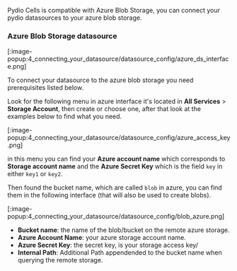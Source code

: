 Pydio Cells is compatible with Azure Blob Storage, you can connect your pydio datasources to your azure blob storage.

### Azure Blob Storage datasource

[:image-popup:4_connecting_your_datasource/datasource_config/azure_ds_interface.png]

To connect your datasource to the azure blob storage you need prerequisites listed below.

Look for the following menu in azure interface it's located in **All Services** > **Storage Account**, then create or choose one, after that look at the examples below to find what you need.

[:image-popup:4_connecting_your_datasource/datasource_config/azure_access_key.png]

in this menu you can find your **Azure account name** which corresponds to **Storage account name** and the **Azure Secret Key** which is the field `key` in either `key1` or `key2`.

Then found the bucket name, which are called `blob` in azure, you can find them in the following interface (that will also be used to create blobs).

[:image-popup:4_connecting_your_datasource/datasource_config/blob_azure.png]

- **Bucket name**: the name of the blob/bucket on the remote azure storage.
- **Azure Account Name**: your azure storage account name.
- **Azure Secret Key**: the secret key, is your storage access key/
- **Internal Path**: Additional Path appendended to the bucket name when querying the remote storage.
